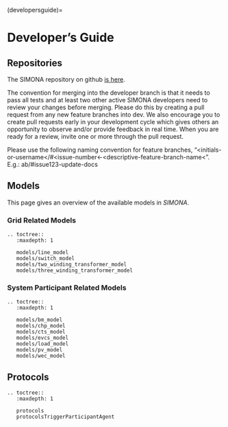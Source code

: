 (developersguide)=

# Developer’s Guide

## Repositories

The SIMONA repository on github [is here](https://github.com/ie3-institute/simona).

The convention for merging into the developer branch is that it needs to pass all tests and at least two other active SIMONA developers need to review your changes before merging. Please do this by creating a pull request from any new feature branches into dev. We also encourage you to create pull requests early in your development cycle which gives others an opportunity to observe and/or provide feedback in real time. When you are ready for a review, invite one or more through the pull request.

Please use the following naming convention for feature branches, “&lt;initials-or-username&lt;/#&lt;issue-number&lt;-&lt;descriptive-feature-branch-name&lt;”. E.g.: ab/#issue123-update-docs


## Models

This page gives an overview of the available models in *SIMONA*.

### Grid Related Models

```{eval-rst}
.. toctree::
   :maxdepth: 1

   models/line_model
   models/switch_model
   models/two_winding_transformer_model
   models/three_winding_transformer_model
```

### System Participant Related Models

```{eval-rst}
.. toctree::
   :maxdepth: 1

   models/bm_model
   models/chp_model
   models/cts_model
   models/evcs_model
   models/load_model
   models/pv_model
   models/wec_model
```

## Protocols

```{eval-rst}
.. toctree::
   :maxdepth: 1

   protocols
   protocolsTriggerParticipantAgent
```

